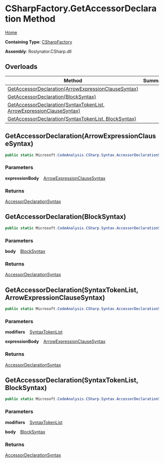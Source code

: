 # CSharpFactory\.GetAccessorDeclaration Method

[Home](../../../../README.md)

**Containing Type**: [CSharpFactory](../README.md)

**Assembly**: Roslynator\.CSharp\.dll

## Overloads

| Method | Summary |
| ------ | ------- |
| [GetAccessorDeclaration(ArrowExpressionClauseSyntax)](#3387818681) | |
| [GetAccessorDeclaration(BlockSyntax)](#731617823) | |
| [GetAccessorDeclaration(SyntaxTokenList, ArrowExpressionClauseSyntax)](#949388947) | |
| [GetAccessorDeclaration(SyntaxTokenList, BlockSyntax)](#3920816721) | |

<a id="3387818681"></a>

## GetAccessorDeclaration\(ArrowExpressionClauseSyntax\) 

```csharp
public static Microsoft.CodeAnalysis.CSharp.Syntax.AccessorDeclarationSyntax GetAccessorDeclaration(Microsoft.CodeAnalysis.CSharp.Syntax.ArrowExpressionClauseSyntax expressionBody)
```

### Parameters

**expressionBody** &ensp; [ArrowExpressionClauseSyntax](https://docs.microsoft.com/en-us/dotnet/api/microsoft.codeanalysis.csharp.syntax.arrowexpressionclausesyntax)

### Returns

[AccessorDeclarationSyntax](https://docs.microsoft.com/en-us/dotnet/api/microsoft.codeanalysis.csharp.syntax.accessordeclarationsyntax)

<a id="731617823"></a>

## GetAccessorDeclaration\(BlockSyntax\) 

```csharp
public static Microsoft.CodeAnalysis.CSharp.Syntax.AccessorDeclarationSyntax GetAccessorDeclaration(Microsoft.CodeAnalysis.CSharp.Syntax.BlockSyntax body)
```

### Parameters

**body** &ensp; [BlockSyntax](https://docs.microsoft.com/en-us/dotnet/api/microsoft.codeanalysis.csharp.syntax.blocksyntax)

### Returns

[AccessorDeclarationSyntax](https://docs.microsoft.com/en-us/dotnet/api/microsoft.codeanalysis.csharp.syntax.accessordeclarationsyntax)

<a id="949388947"></a>

## GetAccessorDeclaration\(SyntaxTokenList, ArrowExpressionClauseSyntax\) 

```csharp
public static Microsoft.CodeAnalysis.CSharp.Syntax.AccessorDeclarationSyntax GetAccessorDeclaration(Microsoft.CodeAnalysis.SyntaxTokenList modifiers, Microsoft.CodeAnalysis.CSharp.Syntax.ArrowExpressionClauseSyntax expressionBody)
```

### Parameters

**modifiers** &ensp; [SyntaxTokenList](https://docs.microsoft.com/en-us/dotnet/api/microsoft.codeanalysis.syntaxtokenlist)

**expressionBody** &ensp; [ArrowExpressionClauseSyntax](https://docs.microsoft.com/en-us/dotnet/api/microsoft.codeanalysis.csharp.syntax.arrowexpressionclausesyntax)

### Returns

[AccessorDeclarationSyntax](https://docs.microsoft.com/en-us/dotnet/api/microsoft.codeanalysis.csharp.syntax.accessordeclarationsyntax)

<a id="3920816721"></a>

## GetAccessorDeclaration\(SyntaxTokenList, BlockSyntax\) 

```csharp
public static Microsoft.CodeAnalysis.CSharp.Syntax.AccessorDeclarationSyntax GetAccessorDeclaration(Microsoft.CodeAnalysis.SyntaxTokenList modifiers, Microsoft.CodeAnalysis.CSharp.Syntax.BlockSyntax body)
```

### Parameters

**modifiers** &ensp; [SyntaxTokenList](https://docs.microsoft.com/en-us/dotnet/api/microsoft.codeanalysis.syntaxtokenlist)

**body** &ensp; [BlockSyntax](https://docs.microsoft.com/en-us/dotnet/api/microsoft.codeanalysis.csharp.syntax.blocksyntax)

### Returns

[AccessorDeclarationSyntax](https://docs.microsoft.com/en-us/dotnet/api/microsoft.codeanalysis.csharp.syntax.accessordeclarationsyntax)


